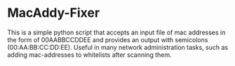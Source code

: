 # MacAddy-Fixer
This is a simple python script that accepts an input file of mac addresses in the form of 00AABBCCDDEE and provides an output with semicolons (00:AA:BB:CC:DD:EE). Useful in many network administration tasks, such as adding mac-addresses to whitelists after scanning them.
